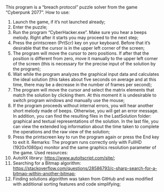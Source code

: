 This program is a “breach protocol” puzzle solver from the game “Cyberpunk 2077”.
How to use:
1.	Launch the game, if it’s not launched already;
2.	Enter the puzzle;
3.	Run the program “CyberHacker.exe”. Make sure you hear a beeps melody. Right after it starts you may proceed to the next step;
4.	Press the printscreen (PrtScr) key on your keyboard. Before that it’s desirable that the cursor is in the upper left corner of the screen;
5.	The program will move the cursor to zero positions. If after that the position is different from zero, move it manually to the upper left corner of the screen (this is necessary for the precise input of the solution by the program);
6.	Wait while the program analyzes the graphical input data and calculates the ideal solution (this takes about five seconds on average and at this time, there may be a decrease in the number of frames per second);
7.	The program will move the cursor and select the matrix elements that match the solution by clicking them. At this moment it is undesirable to switch program windows and manually use the mouse;
8.	If the program proceeds without internal errors, you will hear another short melody made of beeps. Otherwise, you will get an error message. In addition, you can find the resulting files in the LastSolution folder: graphical and textual representations of the solution. In the last file, you can view the extended log information about the time taken to complete the operations and the raw view of the solution;
9.	Press the printscreen key to run the program again or press the End key to exit it.
Remarks:
The program runs correctly only with FullHD (1920x1080px) monitor and the same graphics resolution parameter of the game.
Used resources:
1.	AutoItX library: https://www.autoitscript.com/site/;
2.	Searching for a Bitmap algorithm: https://stackoverflow.com/questions/28586793/c-sharp-search-for-a-bitmap-within-another-bitmap;
3.	Finding solutions algorithm was taken from GitHub and was modified with additional sorting features and code simplifying;
